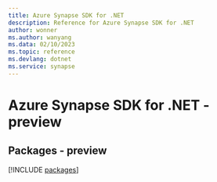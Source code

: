 ```yaml
---
title: Azure Synapse SDK for .NET
description: Reference for Azure Synapse SDK for .NET
author: wonner
ms.author: wanyang
ms.data: 02/10/2023
ms.topic: reference
ms.devlang: dotnet
ms.service: synapse
---
```

# Azure Synapse SDK for .NET - preview
## Packages - preview
[!INCLUDE [packages](synapse-index.md)]